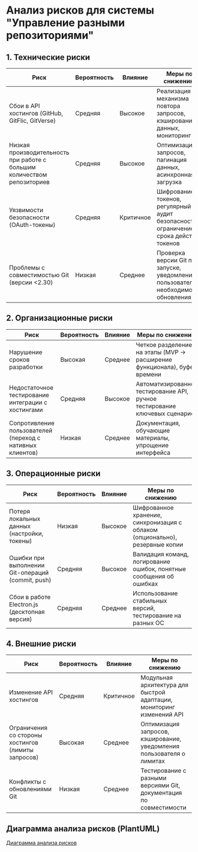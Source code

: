 # Анализ рисков для системы "Управление разными репозиториями"

## 1. Технические риски

| Риск                                   | Вероятность | Влияние    | Меры по снижению                                                                 |
|----------------------------------------|-------------|------------|----------------------------------------------------------------------------------|
| Сбои в API хостингов (GitHub, GitFlic, GitVerse) | Средняя     | Высокое    | Реализация механизма повтора запросов, кэширование данных, мониторинг API       |
| Низкая производительность при работе с большим количеством репозиториев | Средняя | Высокое | Оптимизация запросов, пагинация данных, асинхронная загрузка                    |
| Уязвимости безопасности (OAuth-токены) | Средняя     | Критичное  | Шифрование токенов, регулярный аудит безопасности, ограничение срока действия токенов |
| Проблемы с совместимостью Git (версии <2.30) | Низкая      | Среднее    | Проверка версии Git при запуске, уведомления пользователя о необходимости обновления |

## 2. Организационные риски

| Риск                                  | Вероятность | Влияние   | Меры по снижению                                                                 |
|---------------------------------------|-------------|-----------|----------------------------------------------------------------------------------|
| Нарушение сроков разработки           | Высокая     | Среднее   | Четкое разделение на этапы (MVP → расширение функционала), буфер времени        |
| Недостаточное тестирование интеграции с хостингами | Средняя | Высокое   | Автоматизированное тестирование API, ручное тестирование ключевых сценариев     |
| Сопротивление пользователей (переход с нативных клиентов) | Низкая | Среднее | Документация, обучающие материалы, упрощение интерфейса                         |

## 3. Операционные риски

| Риск                                 | Вероятность | Влияние    | Меры по снижению                                                                 |
|--------------------------------------|-------------|------------|----------------------------------------------------------------------------------|
| Потеря локальных данных (настройки, токены) | Низкая      | Высокое    | Шифрованное хранение, синхронизация с облаком (опционально), резервные копии    |
| Ошибки при выполнении Git-операций (commit, push) | Средняя | Высокое    | Валидация команд, логирование ошибок, понятные сообщения об ошибках             |
| Сбои в работе Electron.js (десктопная версия) | Средняя | Среднее    | Использование стабильных версий, тестирование на разных ОС                      |

## 4. Внешние риски

| Риск                                   | Вероятность | Влияние    | Меры по снижению                                                                 |
|----------------------------------------|-------------|------------|----------------------------------------------------------------------------------|
| Изменение API хостингов                | Средняя     | Критичное  | Модульная архитектура для быстрой адаптации, мониторинг изменений API           |
| Ограничения со стороны хостингов (лимиты запросов) | Высокая | Среднее   | Оптимизация запросов, кэширование, уведомления пользователя о лимитах           |
| Конфликты с обновлениями Git           | Низкая      | Среднее    | Тестирование с разными версиями Git, документация по совместимости              |

## Диаграмма анализа рисков (PlantUML)
[Диаграмма анализа рисков]()

